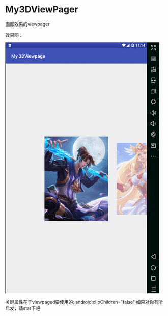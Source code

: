 # My3DViewPager
画廊效果的viewpager


效果图：

![image](https://github.com/lihangleo2/My3DViewPager/blob/master/3dv.gif)

 
关键属性在于viewpaged要使用的: android:clipChildren="false"
如果对你有所启发，请star下吧
